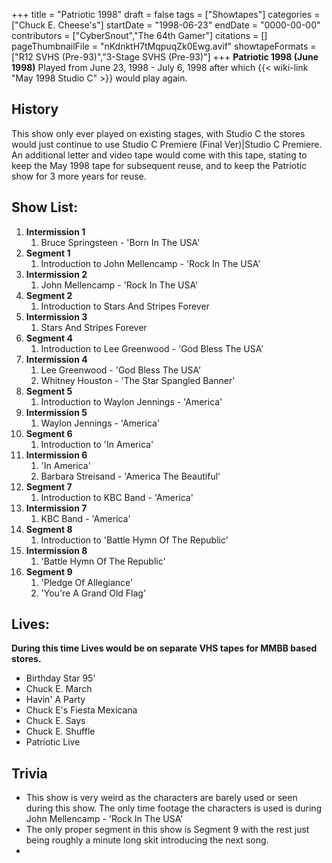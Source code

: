 +++
title = "Patriotic 1998"
draft = false
tags = ["Showtapes"]
categories = ["Chuck E. Cheese's"]
startDate = "1998-06-23"
endDate = "0000-00-00"
contributors = ["CyberSnout","The 64th Gamer"]
citations = []
pageThumbnailFile = "nKdnktH7tMqpuqZk0Ewg.avif"
showtapeFormats = ["R12 SVHS (Pre-93)","3-Stage SVHS (Pre-93)"]
+++
**Patriotic 1998 (June 1998)** Played from June 23, 1998 - July 6, 1998 after which {{< wiki-link "May 1998 Studio C" >}} would play again.

## History

This show only ever played on existing stages, with Studio C the stores would just continue to use Studio C Premiere (Final Ver)|Studio C Premiere.
An additional letter and video tape would come with this tape, stating to keep the May 1998 tape for subsequent reuse, and to keep the Patriotic show for 3 more years for reuse.

## Show List:

1.  **Intermission 1**
    1.  Bruce Springsteen - 'Born In The USA'
2.  **Segment 1**
    1.  Introduction to John Mellencamp - 'Rock In The USA'
3.  **Intermission 2**
    1.  John Mellencamp - 'Rock In The USA'
4.  **Segment 2**
    1.  Introduction to Stars And Stripes Forever
5.  **Intermission 3**
    1.  Stars And Stripes Forever
6.  **Segment 4**
    1.  Introduction to Lee Greenwood - 'God Bless The USA'
7.  **Intermission 4**
    1.  Lee Greenwood - 'God Bless The USA'
    2.  Whitney Houston - 'The Star Spangled Banner'
8.  **Segment 5**
    1.  Introduction to Waylon Jennings - 'America'
9.  **Intermission 5**
    1.  Waylon Jennings - 'America'
10. **Segment 6**
    1.  Introduction to 'In America'
11. **Intermission 6**
    1.  'In America'
    2.  Barbara Streisand - 'America The Beautiful'
12. **Segment 7**
    1.  Introduction to KBC Band - 'America'
13. **Intermission 7**
    1.  KBC Band - 'America'
14. **Segment 8**
    1.  Introduction to 'Battle Hymn Of The Republic'
15. **Intermission 8**
    1.  'Battle Hymn Of The Republic'
16. **Segment 9**
    1.  'Pledge Of Allegiance'
    2.  'You're A Grand Old Flag'

## Lives:

**During this time Lives would be on separate VHS tapes for MMBB based stores.**

- Birthday Star 95'
- Chuck E. March
- Havin' A Party
- Chuck E's Fiesta Mexicana
- Chuck E. Says
- Chuck E. Shuffle
- Patriotic Live

## Trivia

- This show is very weird as the characters are barely used or seen during this show. The only time footage the characters is used is during John Mellencamp - 'Rock In The USA'
- The only proper segment in this show is Segment 9 with the rest just being roughly a minute long skit introducing the next song.
- 

